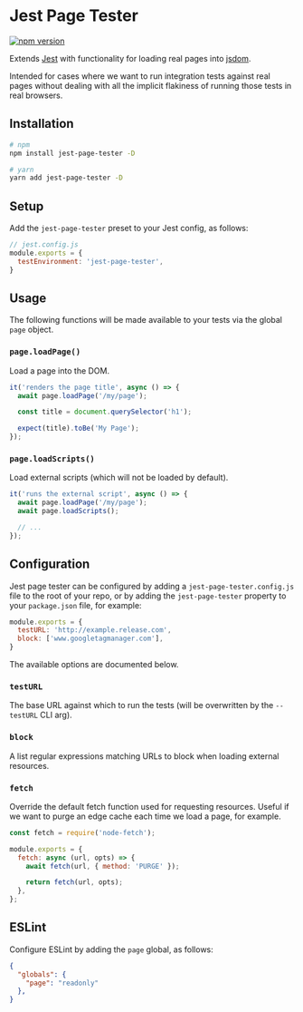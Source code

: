 # Jest Page Tester

[![npm version](https://badge.fury.io/js/jest-page-tester.svg)](https://badge.fury.io/js/jest-page-tester)

Extends [Jest](https://github.com/facebook/jest) with functionality for loading
real pages into [jsdom](https://github.com/jsdom/jsdom).

Intended for cases where we want to run integration tests against real pages
without dealing with all the implicit flakiness of running those tests in real
browsers.

## Installation

```sh
# npm
npm install jest-page-tester -D

# yarn
yarn add jest-page-tester -D
```

## Setup

Add the `jest-page-tester` preset to your Jest config, as follows:

```js
// jest.config.js
module.exports = {
  testEnvironment: 'jest-page-tester',
}
```

## Usage

The following functions will be made available to your tests via the global `page` object.

### `page.loadPage()`

Load a page into the DOM.

```js
it('renders the page title', async () => {
  await page.loadPage('/my/page');

  const title = document.querySelector('h1');

  expect(title).toBe('My Page');
});
```

### `page.loadScripts()`

Load external scripts (which will not be loaded by default).

```js
it('runs the external script', async () => {
  await page.loadPage('/my/page');
  await page.loadScripts();

  // ...
});
```

## Configuration

Jest page tester can be configured by adding a `jest-page-tester.config.js`
file to the root of your repo, or by adding the `jest-page-tester` property
to your `package.json` file, for example:

```js
module.exports = {
  testURL: 'http://example.release.com',
  block: ['www.googletagmanager.com'],
}
```

The available options are documented below.

### `testURL`

The base URL against which to run the tests (will be overwritten by the `--testURL` CLI arg).

### `block`

A list regular expressions matching URLs to block when loading external resources.

### `fetch`

Override the default fetch function used for requesting resources. Useful if
we want to purge an edge cache each time we load a page, for example.

```js
const fetch = require('node-fetch');

module.exports = {
  fetch: async (url, opts) => {
    await fetch(url, { method: 'PURGE' });

    return fetch(url, opts);
  },
};
```

## ESLint

Configure ESLint by adding the `page` global, as follows:

```json
{
  "globals": {
    "page": "readonly"
  },
}
```
